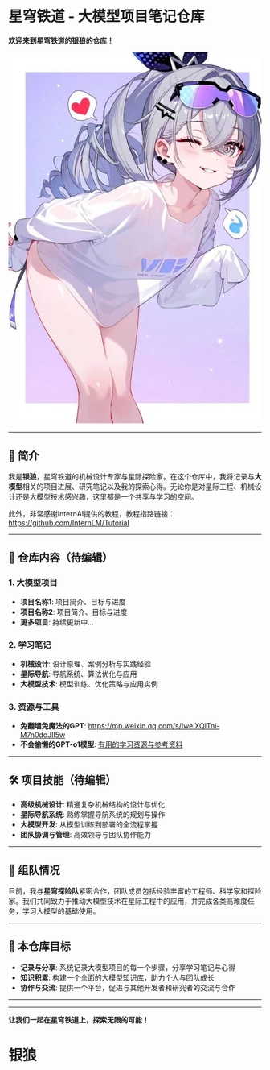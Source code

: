 # 星穹铁道 - 大模型项目笔记仓库

**欢迎来到星穹铁道的银狼的仓库！**

![图片描述](./银狼俏皮.jpg)


---

## 🌟 简介


我是**银狼**，星穹铁道的机械设计专家与星际探险家。在这个仓库中，我将记录与**大模型**相关的项目进展、研究笔记以及我的探索心得。无论你是对星际工程、机械设计还是大模型技术感兴趣，这里都是一个共享与学习的空间。

此外，非常感谢InternAI提供的教程，教程指路链接：https://github.com/InternLM/Tutorial

---

## 🚀 仓库内容（待编辑）

### 1. 大模型项目
- **项目名称1**: 项目简介、目标与进度
- **项目名称2**: 项目简介、目标与进度
- **更多项目**: 持续更新中...

### 2. 学习笔记
- **机械设计**: 设计原理、案例分析与实践经验
- **星际导航**: 导航系统、算法优化与应用
- **大模型技术**: 模型训练、优化策略与应用实例

### 3. 资源与工具
- **免翻墙免魔法的GPT**: https://mp.weixin.qq.com/s/IwelXQlTni-M7n0doJII5w
- **不会偷懒的GPT-o1模型**: [有用的学习资源与参考资料](https://mp.weixin.qq.com/s/IwelXQlTni-M7n0doJII5w)

---

## 🛠️ 项目技能（待编辑）

- **高级机械设计**: 精通复杂机械结构的设计与优化
- **星际导航系统**: 熟练掌握导航系统的规划与操作
- **大模型开发**: 从模型训练到部署的全流程掌握
- **团队协调与管理**: 高效领导与团队协作能力

---

## 🤝 组队情况

目前，我与**星穹探险队**紧密合作，团队成员包括经验丰富的工程师、科学家和探险家。我们共同致力于推动大模型技术在星际工程中的应用，并完成各类高难度任务，学习大模型的基础使用。

---

## 🎯 本仓库目标

- **记录与分享**: 系统记录大模型项目的每一个步骤，分享学习笔记与心得
- **知识积累**: 构建一个全面的大模型知识库，助力个人与团队成长
- **协作与交流**: 提供一个平台，促进与其他开发者和研究者的交流与合作

---



---

**让我们一起在星穹铁道上，探索无限的可能！**

# 银狼
